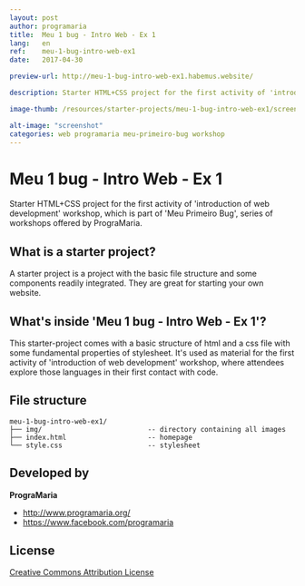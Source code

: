 ```yaml
---
layout: post
author: programaria
title:  Meu 1 bug - Intro Web - Ex 1
lang:   en
ref:    meu-1-bug-intro-web-ex1
date:   2017-04-30

preview-url: http://meu-1-bug-intro-web-ex1.habemus.website/

description: Starter HTML+CSS project for the first activity of 'introduction of web development' workshop, which is part of 'Meu Primeiro Bug', series of workshops offered by PrograMaria.

image-thumb: /resources/starter-projects/meu-1-bug-intro-web-ex1/screenshot.png

alt-image: "screenshot"
categories: web programaria meu-primeiro-bug workshop
---
```


# Meu 1 bug - Intro Web - Ex 1

Starter HTML+CSS project for the first activity of 'introduction of web development' workshop, which is part of 'Meu Primeiro Bug', series of workshops offered by PrograMaria.

## What is a starter project?

A starter project is a project with the basic file structure and some components readily integrated. They are great for starting your own website.

## What's inside 'Meu 1 bug - Intro Web - Ex 1'?

This starter-project comes with a basic structure of html and a css file with some fundamental properties of stylesheet. It's used as material for the first activity of  'introduction of web development' workshop, where attendees explore those languages in their first contact with code.

## File structure

```
meu-1-bug-intro-web-ex1/
├── img/                          -- directory containing all images    
├── index.html                    -- homepage
└── style.css                     -- stylesheet
```

## Developed by

**PrograMaria**

- <http://www.programaria.org/>
- <https://www.facebook.com/programaria>

## License

[Creative Commons Attribution License](http://creativecommons.org/licenses/by/2.0/)

